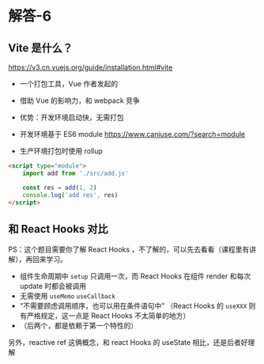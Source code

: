 # 解答-6

## Vite 是什么？

https://v3.cn.vuejs.org/guide/installation.html#vite

- 一个打包工具，Vue 作者发起的
- 借助 Vue 的影响力，和 webpack 竞争
- 优势：开发环境启动快，无需打包

- 开发环境基于 ES6 module https://www.caniuse.com/?search=module
- 生产环境打包时使用 rollup

```html
<script type="module">
    import add from './src/add.js'

    const res = add(1, 2)
    console.log('add res', res)
</script>
```

## 和 React Hooks 对比

PS：这个题目需要你了解 React Hooks ，不了解的，可以先去看看（课程里有讲解），再回来学习。

- 组件生命周期中 `setup` 只调用一次，而 React Hooks 在组件 render 和每次 update 时都会被调用
- 无需使用 `useMemo` `useCallback`
- “不需要顾虑调用顺序，也可以用在条件语句中” （React Hooks 的 `useXXX` 则有严格规定，这一点是 React Hooks 不太简单的地方）
- （后两个，都是依赖于第一个特性的）

另外，reactive ref 这俩概念，和 react Hooks 的 useState 相比，还是后者好理解
